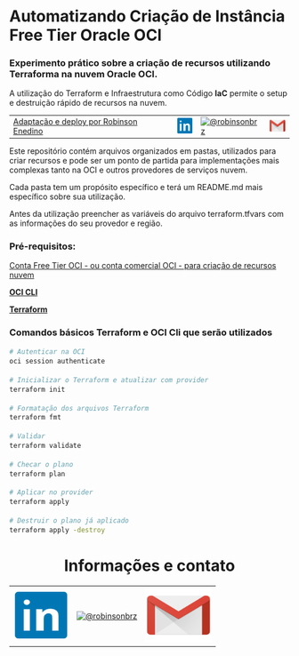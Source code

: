 # Automatizando Criação de Instância Free Tier Oracle OCI


### Experimento prático sobre a criação de recursos utilizando Terraforma na nuvem Oracle OCI.

A utilização do Terraform e Infraestrutura como Código **IaC** permite o setup e destruição rápido de recursos na nuvem.

  <div align="center">
    <table>
      </tr>
            <td>
                <a  href="https://www.linkedin.com/in/robinsonbrz/">
                Adaptação e deploy por Robinson Enedino
            </td>
        <td>
            <a  href="https://www.linkedin.com/in/robinsonbrz/">
            <img src="https://raw.githubusercontent.com/robinsonbrz/robinsonbrz/main/static/img/linkedin.png" width="30" height="30">
        </td>
        <td>
            <a  href="https://www.linkedin.com/in/robinsonbrz/">
            <img  src="https://avatars.githubusercontent.com/u/18150643?s=96&amp;v=4" alt="@robinsonbrz" width="30" height="30">
        </td>
        <td>
            <a href="mailto:robinsonbrz@gmail.com">
            <img src="https://raw.githubusercontent.com/robinsonbrz/robinsonbrz/main/static/img/gmail.png" width="30" height="30" ></a>
        </td>
      </tr>
    </table>
  </div>

Este repositório contém arquivos organizados em pastas, utilizados para criar recursos e pode ser um ponto de partida para implementações mais complexas tanto na OCI e outros provedores de serviços nuvem.

Cada pasta tem um propósito específico e terá um README.md mais específico sobre sua utilização.

Antes da utilização preencher as variáveis do arquivo terraform.tfvars com as informações do seu provedor e região.

### Pré-requisitos:


[Conta Free Tier OCI - ou conta comercial OCI - para criação de recursos nuvem](https://signup.cloud.oracle.com/?language=en&sourceType=:ow:o:p:feb:0916FreePageBannerButton&intcmp=:ow:o:p:feb:0916FreePageBannerButton)

[**OCI CLI**](https://docs.oracle.com/pt-br/iaas/Content/API/SDKDocs/cliinstall.htm)

[**Terraform**](https://developer.hashicorp.com/terraform/tutorials/aws-get-started/install-cli)

### Comandos básicos Terraform e OCI Cli que serão utilizados


```bash
# Autenticar na OCI
oci session authenticate

# Inicializar o Terraform e atualizar com provider
terraform init

# Formatação dos arquivos Terraform
terraform fmt

# Validar
terraform validate

# Checar o plano
terraform plan

# Aplicar no provider
terraform apply

# Destruir o plano já aplicado
terraform apply -destroy

```


  <h1 align="center"> Informações e contato </h1> 
  <div align="center">
    <table>
        </tr>
            <td>
                <a  href="https://www.linkedin.com/in/robinsonbrz/">
                <img src="https://raw.githubusercontent.com/robinsonbrz/robinsonbrz/main/static/img/linkedin.png" width="100" height="90">
            </td>
            <td>
                <a  href="https://www.linkedin.com/in/robinsonbrz/">
                <img  src="https://avatars.githubusercontent.com/u/18150643?s=96&amp;v=4" alt="@robinsonbrz" width="30" height="30">
            </td>
            <td>
                <a href="https://www.enedino.com.br/contato">
                <img src="https://raw.githubusercontent.com/robinsonbrz/robinsonbrz/main/static/img/gmail.png" width="120" height="100" ></a>
            </td>
        </tr>
    </table> 
  </div>
  <br>
</div>


